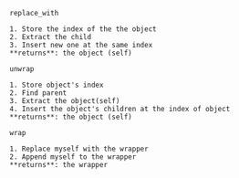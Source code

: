 ` replace_with `

    1. Store the index of the the object
    2. Extract the child
    3. Insert new one at the same index
    **returns**: the object (self)

` unwrap `

    1. Store object's index
    2. Find parent
    3. Extract the object(self)
    4. Insert the object's children at the index of object
    **returns**: the object (self)

`wrap`

    1. Replace myself with the wrapper
    2. Append myself to the wrapper
    **returns**: the wrapper
